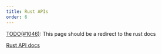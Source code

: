 ```yaml
---
title: Rust APIs
order: 6
---
```


[TODO(#1046)](https://github.com/rerun-io/rerun/issues/1046): This page should be a redirect to the rust docs

[Rust API docs](https://docs.rs/rerun/)
